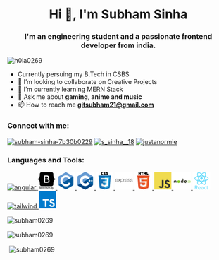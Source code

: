 <h1 align="center">Hi 👋, I'm Subham Sinha</h1>
<h3 align="center">I'm an engineering student and a passionate frontend developer from india.</h3>

<p align="left"> <img src="https://komarev.com/ghpvc/?username=h0la0269&label=Profile%20views&color=a01c1c&style=flat-square" alt="h0la0269" /> </p>

- Currently persuing my B.Tech in CSBS
- 👯 I’m looking to collaborate on Creative Projects
- 🌱 I’m currently learning MERN Stack
- 💬 Ask me about **gaming, anime and music**
- 📫 How to reach me **gitsubham21@gmail.com**

<h3 align="left">Connect with me:</h3>
<p align="left">
<a href="https://www.linkedin.com/in/subham-sinha-snu/" target="blank"><img align="center" src="https://raw.githubusercontent.com/rahuldkjain/github-profile-readme-generator/master/src/images/icons/Social/linked-in-alt.svg" alt="subham-sinha-7b30b0229" height="30" width="40" /></a>
<a href="https://instagram.com/s_sinha__18" target="blank"><img align="center" src="https://raw.githubusercontent.com/rahuldkjain/github-profile-readme-generator/master/src/images/icons/Social/instagram.svg" alt="s_sinha__18" height="30" width="40" /></a>
<a href="https://www.leetcode.com/justanormie" target="blank"><img align="center" src="https://raw.githubusercontent.com/rahuldkjain/github-profile-readme-generator/master/src/images/icons/Social/leet-code.svg" alt="justanormie" height="30" width="40" /></a>
</p>

<h3 align="left">Languages and Tools:</h3>
<p align="left"> <a href="https://angular.io" target="_blank" rel="noreferrer"> <img src="https://angular.io/assets/images/logos/angular/angular.svg" alt="angular" width="40" height="40"/> </a> <a href="https://getbootstrap.com" target="_blank" rel="noreferrer"> <img src="https://raw.githubusercontent.com/devicons/devicon/master/icons/bootstrap/bootstrap-plain-wordmark.svg" alt="bootstrap" width="40" height="40"/> </a> <a href="https://www.cprogramming.com/" target="_blank" rel="noreferrer"> <img src="https://raw.githubusercontent.com/devicons/devicon/master/icons/c/c-original.svg" alt="c" width="40" height="40"/> </a> <a href="https://www.w3schools.com/cpp/" target="_blank" rel="noreferrer"> <img src="https://raw.githubusercontent.com/devicons/devicon/master/icons/cplusplus/cplusplus-original.svg" alt="cplusplus" width="40" height="40"/> </a> <a href="https://www.w3schools.com/css/" target="_blank" rel="noreferrer"> <img src="https://raw.githubusercontent.com/devicons/devicon/master/icons/css3/css3-original-wordmark.svg" alt="css3" width="40" height="40"/> </a> <a href="https://expressjs.com" target="_blank" rel="noreferrer"> <img src="https://raw.githubusercontent.com/devicons/devicon/master/icons/express/express-original-wordmark.svg" alt="express" width="40" height="40"/> </a> <a href="https://www.w3.org/html/" target="_blank" rel="noreferrer"> <img src="https://raw.githubusercontent.com/devicons/devicon/master/icons/html5/html5-original-wordmark.svg" alt="html5" width="40" height="40"/> </a> <a href="https://developer.mozilla.org/en-US/docs/Web/JavaScript" target="_blank" rel="noreferrer"> <img src="https://raw.githubusercontent.com/devicons/devicon/master/icons/javascript/javascript-original.svg" alt="javascript" width="40" height="40"/> </a> <a href="https://nodejs.org" target="_blank" rel="noreferrer"> <img src="https://raw.githubusercontent.com/devicons/devicon/master/icons/nodejs/nodejs-original-wordmark.svg" alt="nodejs" width="40" height="40"/> </a> <a href="https://reactjs.org/" target="_blank" rel="noreferrer"> <img src="https://raw.githubusercontent.com/devicons/devicon/master/icons/react/react-original-wordmark.svg" alt="react" width="40" height="40"/> </a> <a href="https://tailwindcss.com/" target="_blank" rel="noreferrer"> <img src="https://www.vectorlogo.zone/logos/tailwindcss/tailwindcss-icon.svg" alt="tailwind" width="40" height="40"/> </a> <a href="https://www.typescriptlang.org/" target="_blank" rel="noreferrer"> <img src="https://raw.githubusercontent.com/devicons/devicon/master/icons/typescript/typescript-original.svg" alt="typescript" width="40" height="40"/> </a> </p>


<p><img align="center" src="https://github-readme-stats.vercel.app/api/top-langs/?username=subham0269&theme=slateorange&hide_border=false&include_all_commits=true&count_private=true&layout=compact" alt="subham0269" /></p>
<p><img align="center" src="https://github-readme-stats.vercel.app/api?username=subham0269&theme=slateorange&hide_border=false&include_all_commits=true&count_private=true" alt="subham0269" /></p>

<p>&nbsp;<img align="center" src="https://github-readme-streak-stats.herokuapp.com/?user=subham0269&theme=slateorange&hide_border=false" alt="subham0269"/></p>


